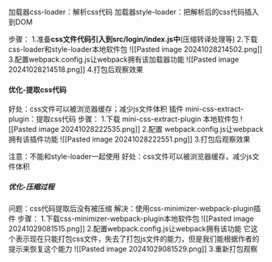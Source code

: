加载器css-loader：解析css代码
加载器style-loader：把解析后的css代码插入到DOM

步骤：
1.准备**css文件代码引入到src/login/index.js中**(压缩转译处理等)
2.下载css-loader和style-loader本地软件包
![[Pasted image 20241028214502.png]]
3.配置webpack.config.js让webpack拥有该加载器功能
![[Pasted image 20241028214518.png]]
4.打包后观察效果


#### 优化-提取css代码
好处：css文件可以被浏览器缓存；减少js文件体积
插件 mini-css-extract-plugin：提取css代码
步骤：
1.下载 mini-css-extract-plugin 本地软件包
![[Pasted image 20241028222535.png]]
2.配置 webpack.config.js让webpack拥有该插件功能
![[Pasted image 20241028222551.png]]
3.打包后观察效果

注意：不能和style-loader一起使用
好处：css文件可以被浏览器缓存，减少js文件体积

##### 优化-压缩过程
问题：css代码提取后没有被压缩
解决：使用css-minimizer-webpack-plugin插件
步骤：
1.下载css-minimizer-webpack-plugin本地软件包
![[Pasted image 20241029081515.png]]
2.配置webpack.config.js让webpack拥有该功能
它这个表示现在只能打包css文件，失去了打包js文件的能力，但是我们能根据作者的提示来恢复这个能力
![[Pasted image 20241029081529.png]]
3.重新打包观察